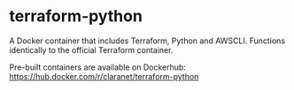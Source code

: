 # terraform-python

A Docker container that includes Terraform, Python and AWSCLI.  Functions identically to the official Terraform container.

Pre-built containers are available on Dockerhub: 
https://hub.docker.com/r/claranet/terraform-python
